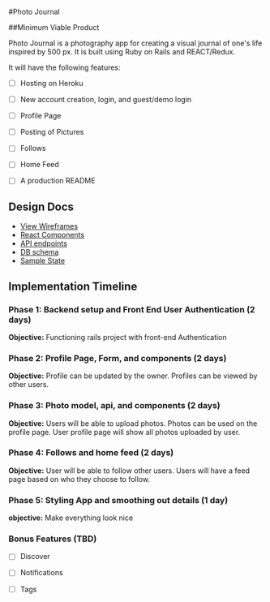 #Photo Journal

[heroku]: https://photo-journal.herokuapp.com/

[trello]: https://trello.com/b/vK1WTanN/fullstack-photo-journal


##Minimum Viable Product

Photo Journal is a photography app for creating a visual journal of one's life inspired by 500 px.  It is built using Ruby on Rails and REACT/Redux.    

It will have the following features:  

- [ ] Hosting on Heroku

- [ ] New account creation, login, and guest/demo login

- [ ] Profile Page

- [ ] Posting of Pictures

- [ ] Follows

- [ ] Home Feed

- [ ] A production README


## Design Docs
* [View Wireframes][wireframes]
* [React Components][components]
* [API endpoints][api-endpoints]
* [DB schema][schema]
* [Sample State][sample-state]

[wireframes]: wireframes
[components]: component-hierarchy.md
[sample-state]: sample_state.md
[api-endpoints]: api-endpoints.md
[schema]: schema.md


## Implementation Timeline

### Phase 1: Backend setup and Front End User Authentication (2 days)

**Objective:** Functioning rails project with front-end Authentication

### Phase 2: Profile Page, Form, and components (2 days)

**Objective:** Profile can be updated by the owner.  Profiles can be viewed by other users.  

### Phase 3: Photo model, api, and components (2 days)

**Objective:** Users will be able to upload photos.  Photos can be used on the profile page.  User profile page will show all photos uploaded by user.  

### Phase 4: Follows and home feed (2 days)

**Objective:** User will be able to follow other users.  Users will have a feed page based on who they choose to follow.  

### Phase 5: Styling App and smoothing out details (1 day)

**objective:** Make everything look nice


### Bonus Features (TBD)
- [ ] Discover

- [ ] Notifications

- [ ] Tags
